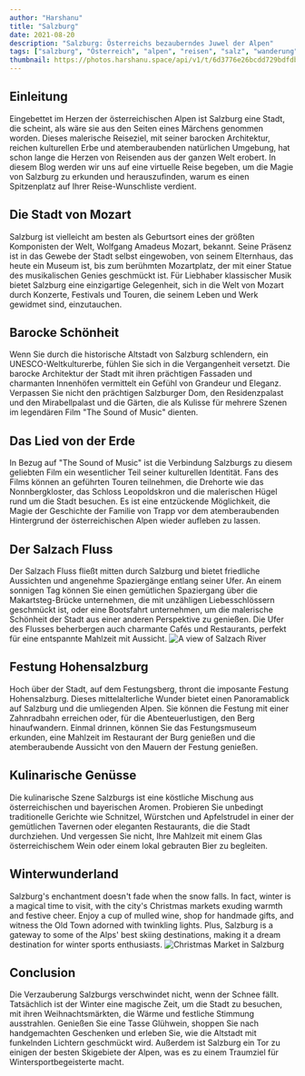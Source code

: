 ```yaml
---
author: "Harshanu"
title: "Salzburg"
date: 2021-08-20
description: "Salzburg: Österreichs bezauberndes Juwel der Alpen"
tags: ["salzburg", "Österreich", "alpen", "reisen", "salz", "wanderung", "schneefahren"]
thumbnail: https://photos.harshanu.space/api/v1/t/6d3776e26bcdd729bdfdb4d8c2d1f62afd6eddda/2zwabhu7/fit_1280
---
```


## Einleitung
Eingebettet im Herzen der österreichischen Alpen ist Salzburg eine Stadt, die scheint, als wäre sie aus den Seiten eines Märchens genommen worden. Dieses malerische Reiseziel, mit seiner barocken Architektur, reichen kulturellen Erbe und atemberaubenden natürlichen Umgebung, hat schon lange die Herzen von Reisenden aus der ganzen Welt erobert. In diesem Blog werden wir uns auf eine virtuelle Reise begeben, um die Magie von Salzburg zu erkunden und herauszufinden, warum es einen Spitzenplatz auf Ihrer Reise-Wunschliste verdient.

## Die Stadt von Mozart
Salzburg ist vielleicht am besten als Geburtsort eines der größten Komponisten der Welt, Wolfgang Amadeus Mozart, bekannt. Seine Präsenz ist in das Gewebe der Stadt selbst eingewoben, von seinem Elternhaus, das heute ein Museum ist, bis zum berühmten Mozartplatz, der mit einer Statue des musikalischen Genies geschmückt ist. Für Liebhaber klassischer Musik bietet Salzburg eine einzigartige Gelegenheit, sich in die Welt von Mozart durch Konzerte, Festivals und Touren, die seinem Leben und Werk gewidmet sind, einzutauchen.

## Barocke Schönheit
Wenn Sie durch die historische Altstadt von Salzburg schlendern, ein UNESCO-Weltkulturerbe, fühlen Sie sich in die Vergangenheit versetzt. Die barocke Architektur der Stadt mit ihren prächtigen Fassaden und charmanten Innenhöfen vermittelt ein Gefühl von Grandeur und Eleganz. Verpassen Sie nicht den prächtigen Salzburger Dom, den Residenzpalast und den Mirabellpalast und die Gärten, die als Kulisse für mehrere Szenen im legendären Film "The Sound of Music" dienten.

## Das Lied von der Erde

In Bezug auf "The Sound of Music" ist die Verbindung Salzburgs zu diesem geliebten Film ein wesentlicher Teil seiner kulturellen Identität. Fans des Films können an geführten Touren teilnehmen, die Drehorte wie das Nonnbergkloster, das Schloss Leopoldskron und die malerischen Hügel rund um die Stadt besuchen. Es ist eine entzückende Möglichkeit, die Magie der Geschichte der Familie von Trapp vor dem atemberaubenden Hintergrund der österreichischen Alpen wieder aufleben zu lassen.

## Der Salzach Fluss

Der Salzach Fluss fließt mitten durch Salzburg und bietet friedliche Aussichten und angenehme Spaziergänge entlang seiner Ufer. An einem sonnigen Tag können Sie einen gemütlichen Spaziergang über die Makartsteg-Brücke unternehmen, die mit unzähligen Liebesschlössern geschmückt ist, oder eine Bootsfahrt unternehmen, um die malerische Schönheit der Stadt aus einer anderen Perspektive zu genießen. Die Ufer des Flusses beherbergen auch charmante Cafés und Restaurants, perfekt für eine entspannte Mahlzeit mit Aussicht.
![ A view of Salzach River ](https://photos.harshanu.space/api/v1/t/47b395c48c6e350505fa91b3e68ee06d23055eb5/2zwabhu7/fit_1280)

## Festung Hohensalzburg

Hoch über der Stadt, auf dem Festungsberg, thront die imposante Festung Hohensalzburg. Dieses mittelalterliche Wunder bietet einen Panoramablick auf Salzburg und die umliegenden Alpen. Sie können die Festung mit einer Zahnradbahn erreichen oder, für die Abenteuerlustigen, den Berg hinaufwandern. Einmal drinnen, können Sie das Festungsmuseum erkunden, eine Mahlzeit im Restaurant der Burg genießen und die atemberaubende Aussicht von den Mauern der Festung genießen.

## Kulinarische Genüsse

Die kulinarische Szene Salzburgs ist eine köstliche Mischung aus österreichischen und bayerischen Aromen. Probieren Sie unbedingt traditionelle Gerichte wie Schnitzel, Würstchen und Apfelstrudel in einer der gemütlichen Tavernen oder eleganten Restaurants, die die Stadt durchziehen. Und vergessen Sie nicht, Ihre Mahlzeit mit einem Glas österreichischem Wein oder einem lokal gebrauten Bier zu begleiten.

## Winterwunderland

Salzburg's enchantment doesn't fade when the snow falls. In fact, winter is a magical time to visit, with the city's Christmas markets exuding warmth and festive cheer. Enjoy a cup of mulled wine, shop for handmade gifts, and witness the Old Town adorned with twinkling lights. Plus, Salzburg is a gateway to some of the Alps' best skiing destinations, making it a dream destination for winter sports enthusiasts.
![ Christmas Market in Salzburg ](https://photos.harshanu.space/api/v1/t/d37b23bf150eacb9779ded8b73eb8ad9b730024c/2zwabhu7/fit_1280)

## Conclusion

Die Verzauberung Salzburgs verschwindet nicht, wenn der Schnee fällt. Tatsächlich ist der Winter eine magische Zeit, um die Stadt zu besuchen, mit ihren Weihnachtsmärkten, die Wärme und festliche Stimmung ausstrahlen. Genießen Sie eine Tasse Glühwein, shoppen Sie nach handgemachten Geschenken und erleben Sie, wie die Altstadt mit funkelnden Lichtern geschmückt wird. Außerdem ist Salzburg ein Tor zu einigen der besten Skigebiete der Alpen, was es zu einem Traumziel für Wintersportbegeisterte macht.